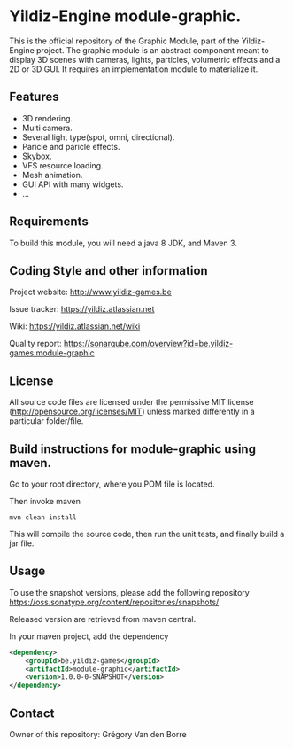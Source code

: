 # Yildiz-Engine module-graphic.

This is the official repository of the Graphic Module, part of the Yildiz-Engine project.
The graphic module is an abstract component meant to display 3D scenes with cameras, lights, particles, volumetric effects and a 2D or 3D GUI.
It requires an implementation module to materialize it.

## Features

* 3D rendering.
* Multi camera.
* Several light type(spot, omni, directional).
* Paricle and paricle effects.
* Skybox.
* VFS resource loading.
* Mesh animation.
* GUI API with many widgets.
* ...

## Requirements

To build this module, you will need a java 8 JDK, and Maven 3.

## Coding Style and other information

Project website:
http://www.yildiz-games.be

Issue tracker:
https://yildiz.atlassian.net

Wiki:
https://yildiz.atlassian.net/wiki

Quality report:
https://sonarqube.com/overview?id=be.yildiz-games:module-graphic

## License

All source code files are licensed under the permissive MIT license
(http://opensource.org/licenses/MIT) unless marked differently in a particular folder/file.
## Build instructions for module-graphic using maven.

Go to your root directory, where you POM file is located.

Then invoke maven

	mvn clean install

This will compile the source code, then run the unit tests, and finally build a jar file.

## Usage

To use the snapshot versions, please add the following repository
https://oss.sonatype.org/content/repositories/snapshots/

Released version are retrieved from maven central.

In your maven project, add the dependency

```xml
<dependency>
    <groupId>be.yildiz-games</groupId>
    <artifactId>module-graphic</artifactId>
    <version>1.0.0-0-SNAPSHOT</version>
</dependency>
```
## Contact
Owner of this repository: Grégory Van den Borre